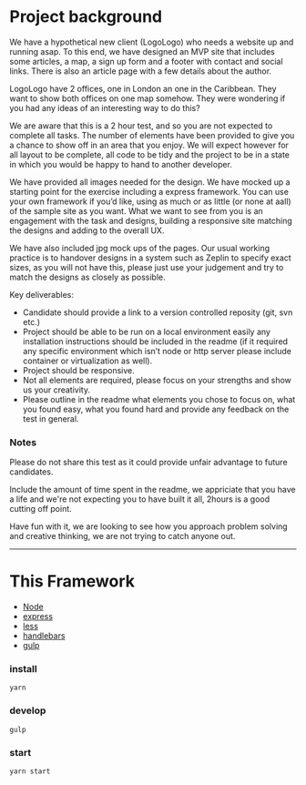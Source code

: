 # Project background

We have a hypothetical new client (LogoLogo) who needs a website up and running asap. To this end, we have designed an MVP site that includes some articles, a map, a sign up form and a footer with contact and social links. There is also an article page with a few details about the author.

LogoLogo have 2 offices, one in London an one in the Caribbean. They want to show both offices on one map somehow. They were wondering if you had any ideas of an interesting way to do this?

We are aware that this is a 2 hour test, and so you are not expected to complete all tasks. The number of elements have been provided to give you a chance to show off in an area that you enjoy. We will expect however for all layout to be complete, all code to be tidy and the project to be in a state in which you would be happy to hand to another developer.

We have provided all images needed for the design. We have mocked up a starting point for the exercise including a express framework. You can use your own framework if you’d like, using as much or as little (or none at aall) of the sample site as you want. What we want to see from you is an engagement with the task and designs, building a responsive site matching the designs and adding to the overall UX.

We have also included jpg mock ups of the pages. Our usual working practice is to handover designs in a system such as Zeplin to specify exact sizes, as you will not have this, please just use your judgement and try to match the designs as closely as possible.


Key deliverables:
  - Candidate should provide a link to a version controlled reposity (git, svn etc.)
  - Project should be able to be run on a local environment easily  any installation instructions should be included in the readme  (if it required any specific environment which isn’t node or http server please include container or virtualization as well).
  - Project should be responsive.
  - Not all elements are required, please focus on your strengths and show us your creativity.
  - Please outline in the readme what elements you chose to focus on, what you found easy, what you found hard and provide any feedback on the test in general.

### Notes

Please do not share this test as it could provide unfair advantage to future candidates.

Include the amount of time spent in the readme, we appriciate that you have a life and we're not expecting you to have built it all, 2hours is a good cutting off point.

Have fun with it, we are looking to see how you approach problem solving and creative thinking, we are not trying to catch anyone out.

-------

# This Framework

 - [Node](https://nodejs.org)
 - [express](https://expressjs.com/)
 - [less](http://lesscss.org/)
 - [handlebars](https://handlebarsjs.com/)
 - [gulp](https://gulpjs.com/)

### install

    yarn

### develop

    gulp

### start

    yarn start
